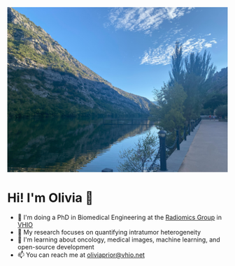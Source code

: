 <img width="1024" alt="Banner" src="./banner_sopeira.jpg">

# Hi! I'm Olivia 👋 

- 🔬 I'm doing a PhD in Biomedical Engineering at the [Radiomics Group](https://radiomicsgroup.github.io/) in [VHIO](https://vhio.net/)
- 🧬 My research focuses on quantifying intratumor heterogeneity
- 🌱 I'm learning about oncology, medical images, machine learning, and open-source development
- 📫 You can reach me at oliviaprior@vhio.net
